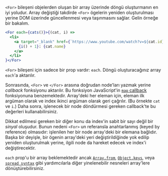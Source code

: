 `<For>` bileşeni objelerden oluşan bir array üzerinde döngü oluşturmanın en iyi yoludur. Array değiştiği takdirde `<For>` ögelerin yeniden oluşturulması yerine DOM üzerinde güncellenmesi veya taşınmasını sağlar. Gelin örneğe bir bakalım.

```jsx
<For each={cats()}>{(cat, i) =>
  <li>
    <a target="_blank" href={`https://www.youtube.com/watch?v=${cat.id}`}>
      {i() + 1}: {cat.name}
    </a>
  </li>
}</For>
```

`<For>` bileşeni için sadece bir prop vardır: `each`. Döngü oluşturacağınız array `each`'a aktarılır.

Sonrasında, `<For>` ve `</For>` arasına doğrudan node'ları yazmak yerine _callback_ fonksiyonu aktarılır. Bu fonksiyon JavaScript'in [`map` callback](https://developer.mozilla.org/en-US/docs/Web/JavaScript/Reference/Global_Objects/Array/map#parameters) fonksiyonuna benzemektedir. Array'deki her eleman için, eleman ilk argüman olarak ve index ikinci argüman olarak geri çağrılır. (Bu örnekte `cat` ve `i`.) Daha sonra, işlenecek bir node döndürmesi gereken callback'te bu değerleri kullanabilirsiniz.

Dikkat edilmesi gereken bir diğer konu da index'in sabit bir sayı değil bir _sinyal_ oluşudur. Bunun nedeni `<For>` un referansla anahtarlanmış (keyed by reference) olmasıdır: işlenilen her bir node array'deki bir elemana bağlıdır. Başka bir deyişle, bir ögenin array'deki yeri değiştirildiğinde yok edilip yeniden oluşturulmak yerine, ilgili node da hareket edecek ve index'i değiştirecektir.

`each` prop'u bir array beklemektedir ancak [`Array.from`](https://developer.mozilla.org/en-US/docs/Web/JavaScript/Reference/Global_Objects/Array/from), [`Object.keys`](https://developer.mozilla.org/en-US/docs/Web/JavaScript/Reference/Global_Objects/Object/keys), veya [`spread syntax`](https://developer.mozilla.org/en-US/docs/Web/JavaScript/Reference/Operators/Spread_syntax) gibi yardımcılarla diğer yinelenebilir nesneleri array'lere dönüştürebilirsiniz.